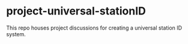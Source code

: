 # project-universal-stationID
This repo houses project discussions for creating a universal station ID system.

